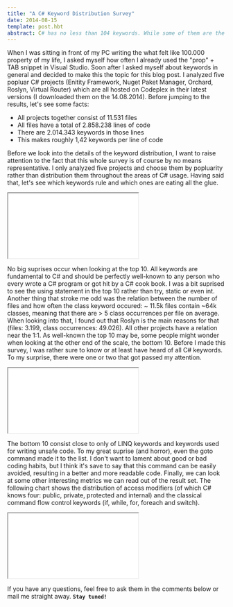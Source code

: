 ```yaml
---
title: "A C# Keyword Distribution Survey"
date: 2014-08-15
template: post.hbt
abstract: C# has no less than 104 keywords. While some of them are the cool kids in the keyword playground and get a lot of attention, others stand outside the spotlight. A few even live a mysterious double life. In this blog post, I analyzed five popular C# open source projects for their keyword usage and found some keywords I've never heard of before.
---
```


When I was sitting in front of my PC writing the what felt like 100.000 property of my life, I asked myself how often I already used the "prop" + TAB snippet in Visual Studio. Soon after I asked myself about keywords in general and decided to make this the topic for this blog post. I analyzed five popluar C# projects (Enitity Framework, Nuget Paket Manager, Orchard, Roslyn, Virtual Router) which are all hosted on Codeplex in their latest versions (I downloaded them on the 14.08.2014). Before jumping to the results, let's see some facts:

* All projects together consist of 11.531 files
* All files have a total of 2.858.238 lines of code
* There are 2.014.343 keywords in those lines
* This makes roughly 1,42 keywords per line of code

Before we look into the details of the keyword distribution, I want to raise attention to the fact that this whole survey is of course by no means representative. I only analyzed five projects and choose them by popluarity rather than distribution them throughout the areas of C# usage. Having said that, let's see which keywords rule and which ones are eating all the glue.

<iframe class="chart" src="/content/refs/top-10-csharp-keywords/"></iframe>

No big suprises occur when looking at the top 10. All keywords are fundamental to C# and should be perfectly well-known to any person who every wrote a C# program or got hit by a C# cook book. I was a bit suprised to see the using statement in the top 10 rather than try, static or even int. Another thing that stroke me odd was the relation between the number of files and how often the class keyword occured: ~ 11.5k files contain ~64k classes, meaning that there are > 5 class occurrences per file on average. When looking into that, I found out that Roslyn is the main reasons for that (files: 3.199, class occurrences:  49.026). All other projects have a relation near the 1:1.
As well-known the top 10 may be, some people might wonder when looking at the other end of the scale, the bottom 10. Before I made this survey, I was rather sure to know or at least have heard of all C# keywords. To my surprise, there were one or two that got passed my attention.

<iframe class="chart" src="/content/refs/bottom-10-csharp-keywords/"></iframe>

The bottom 10 consist close to only of LINQ keywords and keywords used for writing unsafe code. To my great suprise (and horror), even the goto command made it to the list. I don't want to lament about good or bad coding habits, but I think it's save to say that this command can be easily avoided, resulting in a better and more readable code.
Finally, we can look at some other interesting metrics we can read out of the result set. The following chart shows the distribution of access modifiers (of which C# knows four: public, private, protected and internal) and the classical command flow control keywords (if, while, for, foreach and switch).

<iframe class="chart" src="/content/refs/control-flow-statement-distribution/"></iframe>

If you have any questions, feel free to ask them in the comments below or mail me straight away. **`Stay tuned!`**